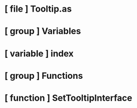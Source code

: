 # [ file ] Tooltip.as

# [ group ] Variables

# [ variable ] index

# [ group ] Functions

# [ function ] SetTooltipInterface

